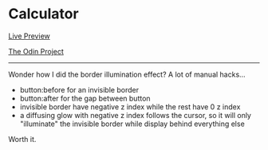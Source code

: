 # Calculator

[Live Preview](https://codicate.github.io/calculator/)

[The Odin Project](https://www.theodinproject.com/)

---

Wonder how I did the border illumination effect? A lot of manual hacks...

- button:before for an invisible border
- button:after for the gap between button
- invisible border have negative z index while the rest have 0 z index
- a diffusing glow with negative z index follows the cursor, so it will only "illuminate" the invisible border while display behind everything else

Worth it.
